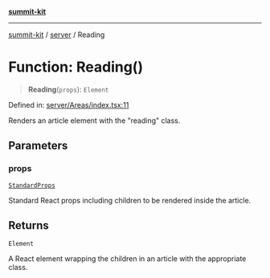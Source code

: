 [**summit-kit**](../../README.md)

***

[summit-kit](../../modules.md) / [server](../README.md) / Reading

# Function: Reading()

> **Reading**(`props`): `Element`

Defined in: [server/Areas/index.tsx:11](https://github.com/andrewgremlich/summit-kit/blob/6327ae85f596a5240389e6b196cd57e9b0b1fada/src/react/server/Areas/index.tsx#L11)

Renders an article element with the "reading" class.

## Parameters

### props

[`StandardProps`](../type-aliases/StandardProps.md)

Standard React props including children to be rendered inside the article.

## Returns

`Element`

A React element wrapping the children in an article with the appropriate class.
